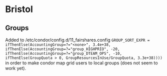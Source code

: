 # Bristol
## Groups
Added to /etc/condor/config.d/11_fairshares.config
```GROUP_SORT_EXPR = ifThenElse(AccountingGroup=?="<none>", 3.4e+38, ifThenElse(AccountingGroup=?="group_HIGHPRIO", -20, ifThenElse(AccountingGroup=?="group_DTEAM_OPS", -10, ifThenElse(GroupQuota > 0, GroupResourcesInUse/GroupQuota, 3.3e+38))))```
in order to make condor map grid users to local groups (does not seem to work yet).